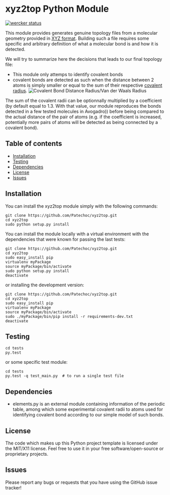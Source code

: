# xyz2top Python Module

[![wercker status](https://app.wercker.com/status/3a465e5c430cf6908234a4210ffa489c/m "wercker status")](https://app.wercker.com/project/bykey/3a465e5c430cf6908234a4210ffa489c)

This module provides generates genuine topology files from a molecular geometry provided in [XYZ format](http://en.wikipedia.org/wiki/XYZ_file_format). Building such a file requires some specific and arbitrary definition of what a molecular bond is and how it is detected.

We will try to summarize here the decisions that leads to our final topology file:

- This module only attemps to identify covalent bonds
- covalent bonds are detected as such when the distance between 2 atoms is simply smaller or equal to the sum of their respective [covalent radius](http://chemwiki.ucdavis.edu/Theoretical_Chemistry/Chemical_Bonding/General_Principles/Covalent_Bond_Distance,_Radius_and_van_der_Waals_Radius).
  ![Covalent Bond Distance Radius/Van der Waals Radius](http://chemwiki.ucdavis.edu/@api/deki/files/10118/covalent_vanderwaals.png)

The sum of the covalent radii can be optionnally multiplied by a coefficient (by default equal to 1.3. With that value, our module reproduces the bonds detected in a few tested molecules in Avogadro)) before being compared to the actual distance of the pair of atoms (e.g. if the coefficient is increased, potentially more pairs of atoms will be detected as being connected by a covalent bond).


## Table of contents

- [Installation](#installation)
- [Testing](#testing)
- [Dependencies](#dependencies)
- [License](#license)
- [Issues](#issues)


## Installation

You can install the xyz2top module simply with the following commands: 
```shell
git clone https://github.com/Patechoc/xyz2top.git
cd xyz2top
sudo python setup.py install
```

You can install the module locally with a virtual environment with the dependencies that were known for passing the last tests:
```shell
git clone https://github.com/Patechoc/xyz2top.git
cd xyz2top
sudo easy_install pip
virtualenv myPackage
source myPackage/bin/activate
sudo python setup.py install
deactivate
```

or installing the development version:

```shell
git clone https://github.com/Patechoc/xyz2top.git
cd xyz2top
sudo easy_install pip
virtualenv myPackage
source myPackage/bin/activate
sudo ./myPackage/bin/pip install -r requirements-dev.txt
deactivate
```



## Testing

```shell
cd tests
py.test 
```

or some specific test module:

```shell
cd tests
py.test -q test_main.py  # to run a single test file
```



## Dependencies

- elements.py is an external module containing information of the periodic table, among which some experimental covalent radii to atoms used for identifying covalent bond according to our simple model of such bonds.

## License

The code which makes up this Python project template is licensed under the MIT/X11 license. Feel free to use it in your free software/open-source or proprietary projects.


## Issues

Please report any bugs or requests that you have using the GitHub issue tracker!
